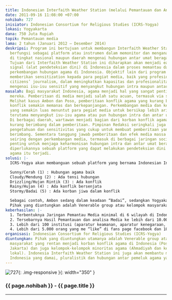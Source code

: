 ```yaml
---
title: Indonesian Interfaith Weather Station (melalui Pemantauan dan Analisis Media)
date: 2011-09-16 11:08:00 +07:00
nohibah: 727
inisiator: Indonesian Consortium for Religious Studies (ICRS-Yogya)
lokasi: Yogyakarta
dana: 750 Juta Rupiah
topik: Pemantauan media
lama: 2 tahun (Januari 2012 – Desember 2014)
deskripsi: Program ini bertujuan untuk membangun Interfaith Weather Station yang akan
  berfungsi sebagai platform atau instrumen dalam memonitor dan menganalisis pemberitaan
  di tingkat nasional maupun daerah mengenai hubungan antar umat beragama di Indonesia.
  Tujuan dari Interfaith Weather Station ini diharapkan akan menjadi early warning
  signal (alat pendeteksian dini) di Indonesia dalam proses memantau dan menganalis
  perkembangan hubungan agama di Indonesia. Objektif lain dari program ini adalah
  memberikan sensitization kepada para pegiat media, baik yang profesional maupun
  citizens’ journalism, dalam meningkatkan kapasitas dan profesionalitas dalam pemberitaan
  mengenai isu-isu sensitif yang menyangkut hubungan intra maupun antar umat beragama.
masalah: Bagi masyarakat Indonesia, agama menjadi hal yang sangat penting dalam kehidupan
  mereka. Pemberitaan di media menjadi salah satu acuan, termasuk via social media.
  Melihat kasus Ambon dan Poso, pemberitaan konflik agama yang kurang berimbang membuat
  konflik semakin memanas dan berkepanjangan. Perkembangan media dan kebebasan bermedia
  yang semakin luas menuntut para pegiat media untuk bersikap lebih arif dalam pemberitaan,
  terutama menyangkut isu-isu agama atau pun hubungan intra dan antar umat beragama.
  Di berbagai daerah, wartawan menjadi bagian dari korban konflik agama dan menjadi
  kurang berimbang dalam pemberitaan. Pimpinan Redaksi seringkali juga kurang memiliki
  pengetahuan dan sensitivitas yang cukup untuk membuat pemberitaan yang sejuk dan
  berimbang. Sementara tanggung jawab pemberitaan dan efek media massa semakin meningkat
  seiring dengan perkembangan media, termasuk di berbagai jaringan social media. Karenanya
  penting untuk menjaga keharmonisan hubungan intra dan antar umat beragama di Indonesia,
  diperlukannya sebuah platform yang dapat melakukan pendeteksian dini sebelum konflik
  agama itu terjadi.
solusi: |-
  ICRS-Yogya akan membanguan sebuah platform yang bernama Indonesian Interfaith Weather Station, dimana data dan analisis melibatkan Jaringan Pemantau Media (JPM) di enam Wilayah di Indonesia: Jawa-Bali, Sumatra, Sulawesi, Papua Maluku, NTB-NTT. Di setiap wilayah tersebut akan dilakukan koordinasi para anggota JPM melalui institusi yang ditunjuk. Interfaith Weather Station ini akan didasari oleh sebuah sistem encoding dan decoding yang melibatkan lima kategori:

  Sunny/Cerah (1) : Hubungan agama baik
  Cloudy/Mendung (2) : Ada tensi hubungan
  Drizzling/Hujan Rintik (3) : Ada konflik
  Rainy/Hujan (4) : Ada konflik bersenjata
  Stormy/Badai (5) : Ada korban jiwa dalam konflik

  Sebagai contoh, Ambon sedang dalam keadaan “Badai”, sedangkan Yogyakarta dalam keadaan “/Cerah”(1). Interfaith Weather Station ini dapat diupdate setiap bulan berdasarkan hasil pemantauan dan analisis media dari tim JPM. Tim JPM akan bertemu untuk meningkatkan metodologi, teknik pengambilan data dan kapasitas analisis. Hasil Interfaith Weather Station kemudian akan dimuat di website portal ICRS dan disebarkan via newsletter, mailing list, facebook, twitter, website UGM dan para mitra.
  Pihak yang diuntungkan adalah Venerable group atau kelompok masyarakat yang rentan menjadi korban konflik agama di Indonesia (Poso, Ambon, Solo, Jakarta) dan juga kelompok-kelompok minoritas agama (Ahmadiyah dan kelompok agama lokal). Indonesia Interfaith Weather Station ini juga akan membantu menciptakan Indonesia yang damai, pluralistik dan hubungan antar pemeluk agama yang harmonis.
keberhasilan: |-
  1. Terbentuknya Jaringan Pemantau Media minimal di 6 wilayah di Indonesia
  2. Tersebarnya Hasil Pemantauan dan analisa Media ke lebih dari 10.000 orang/intansi
  3. Lebih dari 100 institusi (aparatur keamanan, aparatur kenegaraan, organisasi agama, media dan peneliti) yang memanfaatkan hasil pemantauan dan analisis Indonesia Interfaith Weather Station.
  4. Lebih dari 5.000 orang yang me “like” di fans page facebook dan 1000 orang yang memfollow di twitter.
organisasi: Indonesian Consortium for Religious Studies (ICRS-Yogya)
diuntungkan: Pihak yang diuntungkan utamanya adalah Venerable group atau kelompok
  masyarakat yang rentan menjadi korban konflik agama di Indonesia (Poso, Ambon, Solo,
  Jakarta) dan juga kelompok-kelompok minoritas agama (Ahmadiyah dan kelompok agama
  lokal). Indonesia Interfaith Weather Station ini juga akan membantu menciptakan
  Indonesia yang damai, pluralistik dan hubungan antar pemeluk agama yang harmonis.
---
```


![727](/static/img/hibahcmb/727.png){: .img-responsive }{: width="350" }

### {{ page.nohibah }} - {{ page.title }}

---
